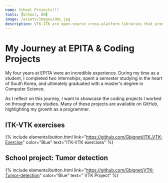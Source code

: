 ```yaml
---
name: School Projects!!!
tools: [School, EN]
image: /assets/Images/dmc.jpg
description: VTK-ITK are open-source cross-platform libraries that provides lots of tools for image analysis and visualisation algorithmes
---
```


# My Journey at EPITA & Coding Projects

My four years at EPITA were an incredible experience. During my time as a student, I completed two internships, spent a semester studying in the heart of South Korea, and ultimately graduated with a master's degree in Computer Science.

As I reflect on this journey, I want to showcase the coding projects I worked on throughout my studies. Many of these projects are available on GitHub, highlighting my growth as a programmer.

## ITK-VTK exercises

{% include elements/button.html link="https://github.com/Gbignet/ITK_VTK-Exercise" color="Blue" text="ITK-VTK exercises" %}




## School project: Tumor detection
{% include elements/button.html link="https://github.com/Gbignet/VTK-Tumor-detection" color="Blue" text=" VTK Project" %}
